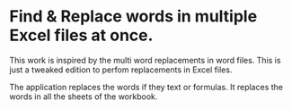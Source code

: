 # Find & Replace words in multiple Excel files at once.
This work is inspired by the multi word replacements in word files. This is just a tweaked edition to perfom replacements in Excel files.

The application replaces the words if they text or formulas.
It replaces the words in all the sheets of the workbook.
